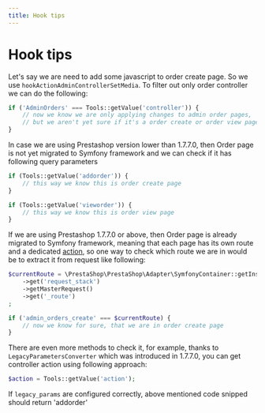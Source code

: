 ```yaml
---
title: Hook tips
---
```


# Hook tips

Let's say we are need to add some javascript to order create page. So we use `hookActionAdminControllerSetMedia`.
To filter out only order controller we can do the following:
```php
if ('AdminOrders' === Tools::getValue('controller')) {
    // now we know we are only applying changes to admin order pages,
    // but we aren't yet sure if it's a order create or order view page
}
```

In case we are using Prestashop version lower than 1.7.7.0, then Order page is not yet migrated to Symfony framework
and we can check if it has following query parameters
```php
if (Tools::getValue('addorder')) {
    // this way we know this is order create page
}

if (Tools::getValue('vieworder')) {
    // this way we know this is order view page
}
```

If we are using Prestashop 1.7.7.0 or above, then Order page is already migrated to Symfony framework,
meaning that each page has its own route and a dedicated [action](https://symfony.com/doc/3.4/routing.html),
so one way to check which route we are in would be to extract it from request like following:
```php
$currentRoute = \PrestaShop\PrestaShop\Adapter\SymfonyContainer::getInstance()
    ->get('request_stack')
    ->getMasterRequest()
    ->get('_route')
;

if ('admin_orders_create' === $currentRoute) {
    // now we know for sure, that we are in order create page
}
```

There are even more methods to check it, for example, thanks to `LegacyParametersConverter` which was introduced in 1.7.7.0, you can get controller action using following approach:
```php
$action = Tools::getValue('action');
```
If `legacy_params` are configured correctly, above mentioned code snipped should return 'addorder'
